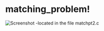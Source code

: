 # matching_problem!
![Screenshot](https://user-images.githubusercontent.com/123664512/220251313-cf941cc3-3fa4-4c3f-828b-f3b0a1d86548.png)
-located in the file matchpt2.c

